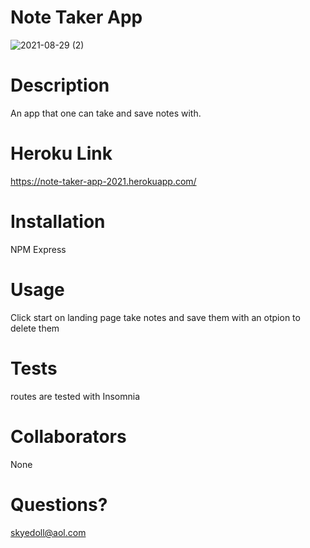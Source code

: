 #  Note Taker App
![2021-08-29 (2)](https://user-images.githubusercontent.com/83742550/131239821-e0c5946e-6317-424f-82a6-5c62e208efc8.png)



# Description
An app that one can take and save notes with.

#  Heroku Link
 https://note-taker-app-2021.herokuapp.com/

# Installation
NPM 
Express

# Usage
Click start on landing page take notes and save them with an otpion to delete them


# Tests
routes are tested with Insomnia

# Collaborators
None
# Questions?
skyedoll@aol.com
